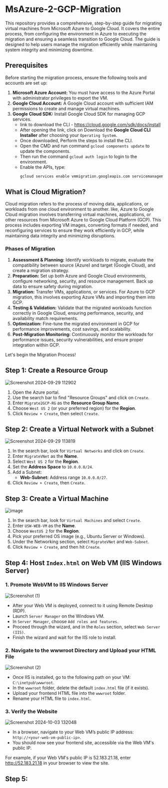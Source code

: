 # MsAzure-2-GCP-Migration
This repository provides a comprehensive, step-by-step guide for migrating virtual machines from Microsoft Azure to Google Cloud. It covers the entire process, from configuring the environment in Azure to executing the migration and ensuring a seamless transition to Google Cloud. The guide is designed to help users manage the migration efficiently while maintaining system integrity and minimizing downtime.

## Prerequisites
Before starting the migration process, ensure the following tools and accounts are set up:

1. **Microsoft Azure Account:** You must have access to the Azure Portal with administrator privileges to export the VM.
2. **Google Cloud Account:** A Google Cloud account with sufficient IAM permissions to create and manage virtual machines.
3. **Google Cloud SDK:** Install Google Cloud SDK for managing GCP services.
     - link to download the CLI - https://cloud.google.com/sdk/docs/install
     - After opening the link, click on Download the **Google Cloud CLI Installer** after choosing your `Operating System`.
     - Once downloaded, Perform the steps to install the CLI.
     - Open the CMD and run command `gcloud components update` to update the components.
     - Then run the command `gcloud auth login` to login to the environment.
     - Enable the APIs, type:
          ```bash
          gcloud services enable vmmigration.googleapis.com servicemanagement.googleapis.com servicecontrol.googleapis.com iam.googleapis.com cloudresourcemanager.googleapis.com compute.googleapis.com
          ```

## What is Cloud Migration?

Cloud migration refers to the process of moving data, applications, or workloads from one cloud environment to another. like, Azure to Google Cloud migration involves transferring virtual machines, applications, or other resources from Microsoft Azure to Google Cloud Platform (GCP). This process includes exporting VM images, converting formats if needed, and reconfiguring services to ensure they work efficiently in GCP, while maintaining data integrity and minimizing disruptions.

### Phases of Migration

1. **Assessment & Planning:** Identify workloads to migrate, evaluate the compatibility between source (Azure) and target (Google Cloud), and create a migration strategy.
2. **Preparation:** Set up both Azure and Google Cloud environments, configure networking, security, and resource management. Back up data to ensure safety during migration.
3. **Migration:** Transfer VMs, applications, or services. For Azure to GCP migration, this involves exporting Azure VMs and importing them into GCP.
4. **Testing & Validation:** Validate that the migrated workloads function correctly in Google Cloud, ensuring performance, security, and availability match requirements.
5. **Optimization:** Fine-tune the migrated environment in GCP for performance improvements, cost savings, and scalability.
6. **Post-Migration Monitoring:** Continuously monitor the workloads for performance issues, security vulnerabilities, and ensure proper integration within GCP.

Let's begin the Migration Process!

## Step 1: Create a Resource Group
![Screenshot 2024-09-29 112902](https://github.com/user-attachments/assets/d1634405-9747-4b94-8cdd-78aea7fe7e2e)

1. Open the Azure portal.
2. Use the search bar to find "Resource Groups" and click on `Create`.
3. Enter `Migrate2GCP-RG` as the **Resource Group Name**.
4. Choose `West US 2` (or your preferred region) for the **Region**.
5. Click `Review + Create`, then select `Create`.

## Step 2: Create a Virtual Network with a Subnet
![Screenshot 2024-09-29 113819](https://github.com/user-attachments/assets/daa9f095-9af8-43ac-ba56-5722adafb18b)

1. In the search bar, look for `Virtual Networks` and click on `Create`.
2. Enter `MigrateVNet` as the **Name**.
3. Select `West US 2` for the **Region**.
4. Set the **Address Space** to `10.0.0.0/24`.
5. Add a Subnet:
   - **Web-Subnet:** Address range `10.0.0.0/27`.
6. Click `Review + Create`, then `Create`.

## Step 3: Create a Virtual Machine
![image](https://github.com/user-attachments/assets/3e8a7c68-f3c0-46a3-a74c-e1b369428e14)

1. In the search bar, look for `Virtual Machines` and select `Create`.
2. Enter `USW-WEB-VM` as the **Name**.
3. Choose `WestUS 2` for the **Region**.
4. Pick your preferred OS image (e.g., Ubuntu Server or Windows).
5. Under the Networking section, select `MigrateVNet` and `Web-Subnet`.
6. Click `Review + Create`, and then hit `Create`.

## Step 4: Host `Index.html` on Web VM (IIS Windows Server)

### 1. Promote WebVM to IIS Windows Server
![Screenshot (1)](https://github.com/user-attachments/assets/1eea8fa4-1dfd-4d0d-88f8-49eb1421b405)

- After your Web VM is deployed, connect to it using Remote Desktop (RDP).
- Launch `Server Manager` on the Windows VM.
- In `Server Manager`, choose `Add roles and features`.
- Proceed through the wizard, and in the `Roles` section, select `Web Server (IIS)`.
- Finish the wizard and wait for the IIS role to install.

### 2. Navigate to the wwwroot Directory and Upload your HTML File
![Screenshot (2)](https://github.com/user-attachments/assets/385ae002-eb17-4612-bb51-8a7dd3545840)

- Once IIS is installed, go to the following path on your VM: `C:\inetpub\wwwroot`.
- In the `wwwroot` folder, delete the default `index.html` file (if it exists).
- Upload your frontend HTML file into the `wwwroot` folder.
- Rename your HTML file to `index.html`.

### 3. Verify the Website
![Screenshot 2024-10-03 132048](https://github.com/user-attachments/assets/64319883-24c6-4396-8f51-f1199dc1d171)

- In a browser, navigate to your Web VM’s public IP address: `http://<your-web-vm-public-ip>`.
- You should now see your frontend site, accessible via the Web VM's public IP.

For example, if your Web VM's public IP is 52.183.21.18, enter http://52.183.21.18 in your browser to view the site.

## Step 5: 
